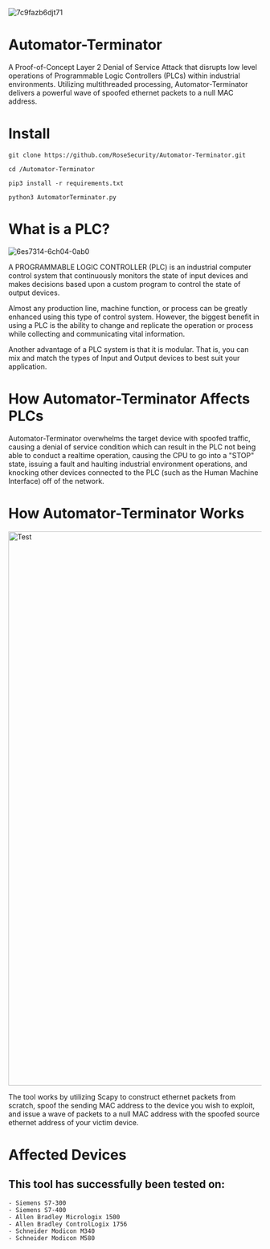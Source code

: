 ![7c9fazb6djt71](https://user-images.githubusercontent.com/72598486/138572522-bf86f8ed-f867-4454-b0cb-63131ff15e4a.png)


# Automator-Terminator

A Proof-of-Concept Layer 2 Denial of Service Attack that disrupts low level operations of Programmable Logic Controllers (PLCs) within industrial environments. Utilizing multithreaded processing, Automator-Terminator delivers a powerful wave of spoofed ethernet packets to a null MAC address. 

# Install

```
git clone https://github.com/RoseSecurity/Automator-Terminator.git

cd /Automator-Terminator

pip3 install -r requirements.txt

python3 AutomatorTerminator.py
```
# What is a PLC?

![6es7314-6ch04-0ab0](https://user-images.githubusercontent.com/72598486/138573508-7e5b4717-c725-4866-9b74-2291b485c9e7.jpg)

A PROGRAMMABLE LOGIC CONTROLLER (PLC) is an industrial computer control system that continuously monitors the state of input devices and makes decisions based upon a custom program to control the state of output devices.

Almost any production line, machine function, or process can be greatly enhanced using this type of control system. However, the biggest benefit in using a PLC is the ability to change and replicate the operation or process while collecting and communicating vital information.

Another advantage of a PLC system is that it is modular. That is, you can mix and match the types of Input and Output devices to best suit your application.

# How Automator-Terminator Affects PLCs

Automator-Terminator overwhelms the target device with spoofed traffic, causing a denial of service condition which can result in the PLC not being able to conduct a realtime operation, causing the CPU to go into a "STOP" state, issuing a fault and haulting industrial environment operations, and knocking other devices connected to the PLC (such as the Human Machine Interface) off of the network.

# How Automator-Terminator Works

<img width="1103" alt="Test" src="https://user-images.githubusercontent.com/72598486/138573022-25c2976f-e462-4dd9-ba6c-d0914117783b.png">

The tool works by utilizing Scapy to construct ethernet packets from scratch, spoof the sending MAC address to the device you wish to exploit, and issue a wave of packets to a null MAC address with the spoofed source ethernet address of your victim device.

# Affected Devices

## This tool has successfully been tested on:

```
- Siemens S7-300
- Siemens S7-400
- Allen Bradley Micrologix 1500
- Allen Bradley ControlLogix 1756 
- Schneider Modicon M340
- Schneider Modicon M580
```
